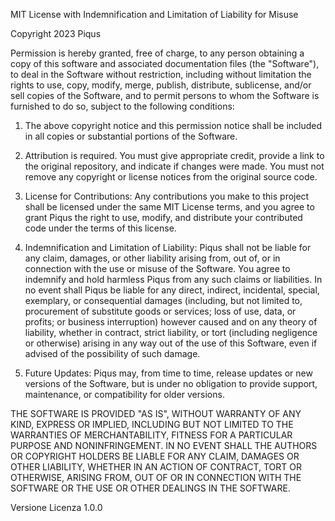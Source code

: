 MIT License with Indemnification and Limitation of Liability for Misuse

Copyright 2023 Piqus

Permission is hereby granted, free of charge, to any person obtaining a copy of this software and associated documentation files (the "Software"), to deal in the Software without restriction, including without limitation the rights to use, copy, modify, merge, publish, distribute, sublicense, and/or sell copies of the Software, and to permit persons to whom the Software is furnished to do so, subject to the following conditions:

1. The above copyright notice and this permission notice shall be included in all copies or substantial portions of the Software.

2. Attribution is required. You must give appropriate credit, provide a link to the original repository, and indicate if changes were made. You must not remove any copyright or license notices from the original source code.

3. License for Contributions: Any contributions you make to this project shall be licensed under the same MIT License terms, and you agree to grant Piqus the right to use, modify, and distribute your contributed code under the terms of this license.

4. Indemnification and Limitation of Liability: Piqus shall not be liable for any claim, damages, or other liability arising from, out of, or in connection with the use or misuse of the Software. You agree to indemnify and hold harmless Piqus from any such claims or liabilities. In no event shall Piqus be liable for any direct, indirect, incidental, special, exemplary, or consequential damages (including, but not limited to, procurement of substitute goods or services; loss of use, data, or profits; or business interruption) however caused and on any theory of liability, whether in contract, strict liability, or tort (including negligence or otherwise) arising in any way out of the use of this Software, even if advised of the possibility of such damage.

5. Future Updates: Piqus may, from time to time, release updates or new versions of the Software, but is under no obligation to provide support, maintenance, or compatibility for older versions.

THE SOFTWARE IS PROVIDED "AS IS", WITHOUT WARRANTY OF ANY KIND, EXPRESS OR IMPLIED, INCLUDING BUT NOT LIMITED TO THE WARRANTIES OF MERCHANTABILITY, FITNESS FOR A PARTICULAR PURPOSE AND NONINFRINGEMENT. IN NO EVENT SHALL THE AUTHORS OR COPYRIGHT HOLDERS BE LIABLE FOR ANY CLAIM, DAMAGES OR OTHER LIABILITY, WHETHER IN AN ACTION OF CONTRACT, TORT OR OTHERWISE, ARISING FROM, OUT OF OR IN CONNECTION WITH THE SOFTWARE OR THE USE OR OTHER DEALINGS IN THE SOFTWARE.

Versione Licenza 1.0.0
